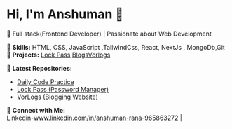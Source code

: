 # Hi, I'm Anshuman 👋  
🚀 Full stack(Frontend Developer) | Passionate about Web Development  


🔹 **Skills:** HTML, CSS, JavaScript ,TailwindCss, React, NextJs , MongoDb,Git
🔹 **Projects:** [Lock Pass](https://github.com/Anshuman1313/LockPass)  [BlogsVorlogs](https://github.com/Anshuman1313/BlogsLogs)

📌 **Latest Repositories:**  
- [Daily Code Practice](https://github.com/Anshuman1313/daily-code-practice)  
- [Lock Pass (Password Manager)](https://github.com/Anshuman1313/LockPass)
- [VorLogs (Blogging Website)](https://github.com/Anshuman1313/BlogsLogs)

🌟 **Connect with Me:**  
Linkedin-www.linkedin.com/in/anshuman-rana-965863272 | 

<!--
**Anshuman1313/Anshuman1313** is a ✨ _special_ ✨ repository because its `README.md` (this file) appears on your GitHub profile.

Here are some ideas to get you started:

- 🔭 I’m currently working on ...
- 🌱 I’m currently learning ...
- 👯 I’m looking to collaborate on ...
- 🤔 I’m looking for help with ...
- 💬 Ask me about ...
- 📫 How to reach me: ...
- 😄 Pronouns: ...
- ⚡ Fun fact: ...
-->

